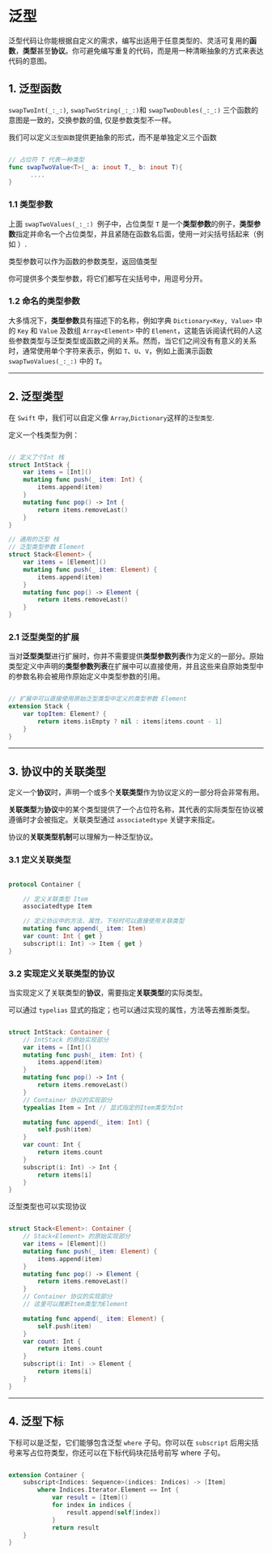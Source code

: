 # 泛型

泛型代码让你能根据自定义的需求，编写出适用于任意类型的、灵活可复用的**函数**，**类型**甚至**协议**。你可避免编写重复的代码，而是用一种清晰抽象的方式来表达代码的意图。


## 1. 泛型函数

`swapTwoInt(_:_:)`, `swapTwoString(_:_:)`和 `swapTwoDoubles(_:_:)` 三个函数的意图是一致的，交换参数的值,
仅是参数类型不一样。

我们可以定义`泛型函数`提供更抽象的形式，而不是单独定义三个函数

```swift

// 占位符 T 代表一种类型
func swapTwoValue<T>(_ a: inout T,_ b: inout T){
      ....
}

```

### 1.1 类型参数 

上面 `swapTwoValues(_:_:) `例子中，占位类型 `T` 是一个**类型参数**的例子，**类型参数**指定并命名一个占位类型，并且紧随在函数名后面，使用一对尖括号括起来（例如 <T>）.

类型参数可以作为函数的参数类型，返回值类型


你可提供多个类型参数，将它们都写在尖括号中，用逗号分开。

### 1.2 命名的类型参数

大多情况下，**类型参数**具有描述下的名称，例如字典 `Dictionary<Key, Value>` 中的 `Key` 和 `Value` 及数组 `Array<Element>` 中的 `Element`，这能告诉阅读代码的人这些参数类型与泛型类型或函数之间的关系。然而，当它们之间没有有意义的关系时，通常使用单个字符来表示，例如 `T`、`U`、`V`，例如上面演示函数 `swapTwoValues(_:_:)` 中的 `T`。

----

## 2. 泛型类型

在 `Swift` 中，我们可以自定义像 `Array`,`Dictionary`这样的`泛型类型`.

定义一个栈类型为例：

```swift

// 定义了个Int 栈
struct IntStack {
    var items = [Int]()
    mutating func push(_ item: Int) {
        items.append(item)
    }
    mutating func pop() -> Int {
        return items.removeLast()
    }
}

// 通用的泛型 栈 
// 泛型类型参数 Element
struct Stack<Element> {
    var items = [Element]()
    mutating func push(_ item: Element) {
        items.append(item)
    }
    mutating func pop() -> Element {
        return items.removeLast()
    }
}
```

### 2.1 泛型类型的扩展

当对**泛型类型**进行扩展时，你并不需要提供**类型参数列表**作为定义的一部分。原始类型定义中声明的**类型参数列表**在扩展中可以直接使用，并且这些来自原始类型中的参数名称会被用作原始定义中类型参数的引用。


```swift

// 扩展中可以直接使用原始泛型类型中定义的类型参数 Element
extension Stack {
    var topItem: Element? {
        return items.isEmpty ? nil : items[items.count - 1]
    }
}

```

---
## 3. 协议中的关联类型

定义一个**协议**时，声明一个或多个**关联类型**作为协议定义的一部分将会非常有用。

**关联类型**为**协议**中的某个类型提供了一个占位符名称，其代表的实际类型在协议被遵循时才会被指定。关联类型通过 `associatedtype` 关键字来指定。

协议的**关联类型机制**可以理解为一种泛型协议。


### 3.1 定义关联类型

```swift

protocol Container {

    // 定义关联类型 Item
    associatedtype Item

    // 定义协议中的方法，属性，下标时可以直接使用关联类型
    mutating func append(_ item: Item)
    var count: Int { get }
    subscript(i: Int) -> Item { get }
}

```

### 3.2 实现定义关联类型的协议

当实现定义了关联类型的**协议**，需要指定**关联类型**的实际类型。

可以通过 `typelias` 显式的指定；也可以通过实现的属性，方法等去推断类型。

```swift

struct IntStack: Container {
    // IntStack 的原始实现部分
    var items = [Int]()
    mutating func push(_ item: Int) {
        items.append(item)
    }
    mutating func pop() -> Int {
        return items.removeLast()
    }
    // Container 协议的实现部分
    typealias Item = Int // 显式指定的Item类型为Int

    mutating func append(_ item: Int) {
        self.push(item)
    }
    var count: Int {
        return items.count
    }
    subscript(i: Int) -> Int {
        return items[i]
    }
}

```

泛型类型也可以实现协议

```swift

struct Stack<Element>: Container {
    // Stack<Element> 的原始实现部分
    var items = [Element]()
    mutating func push(_ item: Element) {
        items.append(item)
    }
    mutating func pop() -> Element {
        return items.removeLast()
    }
    // Container 协议的实现部分
    // 这里可以推断Item类型为Element 

    mutating func append(_ item: Element) {
        self.push(item)
    }
    var count: Int {
        return items.count
    }
    subscript(i: Int) -> Element {
        return items[i]
    }
}

```

---
## 4. 泛型下标

下标可以是泛型，它们能够包含泛型 `where` 子句。你可以在 `subscript` 后用尖括号来写占位符类型，你还可以在下标代码块花括号前写 where 子句。


```swift

extension Container {
    subscript<Indices: Sequence>(indices: Indices) -> [Item]
        where Indices.Iterator.Element == Int {
            var result = [Item]()
            for index in indices {
                result.append(self[index])
            }
            return result
    }
}

```


